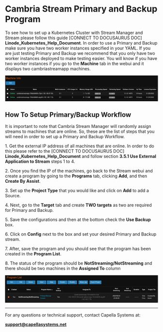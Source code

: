 # Cambria Stream Primary and Backup Program 

 To see how to set up a Kubernetes Cluster with Stream Manager and Stream please follow this guide  [CONNECT TO DOCUSAURUS DOC] **Linode_Kubernetes_Help_Document**. In order to use a Primary and Backup make sure you have two worker instances specified in your YAML. If you are just testing Primary and Backup we recommend that you only have two worker instances deployed to make testing easier. You will know if you have two worker instances if you go to the **Machine** tab in the webui and it displays two cambriastreamapp machines.

![](01_machine_info.png)

## How To Setup Primary/Backup Workflow

It is important to note that Cambria Stream Manager will randomly assign streams to machines that are online. So, these are the list of steps that you will need in order to set up a Primary and Backup Workflow.

1\.	Get the external IP address of all machines that are online. In order to do this please refer to the [CONNECT TO DOCUSAURUS DOC] **Linode_Kubernetes_Help_Document** and follow section **3.5.1 Use External Application to Stream** steps 1 to 4.

2\.	Once you find the IP of the machines, go back to the Stream webui and create a program by going to the **Programs** tab, clicking **Add**, and then **Create By Assist**.

3\.	Set up the **Project Type** that you would like and click on **Add** to add a Source.

4\.	Next, go to the **Target** tab and create **TWO targets** as two are required for Primary and Backup.

5\.	Save the configurations and then at the bottom check the **Use Backup** box.

6\.	Click on **Config** next to the box and set your desired Primary and Backup stream.

7\.	After, save the program and you should see that the program has been created in the **Program List**.

8\.	The status of the program should be **NotStreaming/NotStreaming** and there should be two machines in the **Assigned To** column

![](02_program_list.png)


---

For any questions or technical support, contact Capella Systems at:

**support@capellasystems.net**



